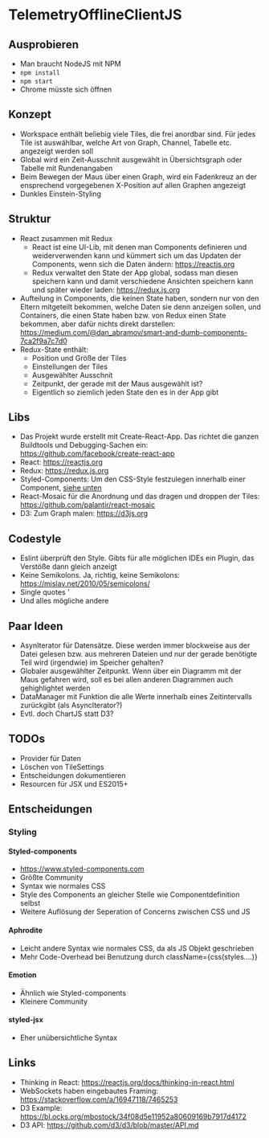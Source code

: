 # TelemetryOfflineClientJS

## Ausprobieren
* Man braucht NodeJS mit NPM
* `npm install`
* `npm start`
* Chrome müsste sich öffnen

## Konzept
* Workspace enthält beliebig viele Tiles, die frei anordbar sind. Für jedes Tile ist auswählbar, welche Art von Graph, Channel, Tabelle etc. angezeigt werden soll
* Global wird ein Zeit-Ausschnit ausgewählt in Übersichtsgraph oder Tabelle mit Rundenangaben
* Beim Bewegen der Maus über einen Graph, wird ein Fadenkreuz an der ensprechend vorgegebenen X-Position auf allen Graphen angezeigt
* Dunkles Einstein-Styling

## Struktur
* React zusammen mit Redux
    * React ist eine UI-Lib, mit denen man Components definieren und weiderverwenden kann und kümmert sich um das Updaten der Components, wenn sich die Daten ändern: https://reactjs.org
    * Redux verwaltet den State der App global, sodass man diesen speichern kann und damit verschiedene Ansichten speichern kann und später wieder laden: https://redux.js.org
* Aufteilung in Components, die keinen State haben, sondern nur von den Eltern mitgeteilt bekommen, welche Daten sie denn anzeigen sollen, und Containers, die einen State haben bzw. von Redux einen State bekommen, aber dafür nichts direkt darstellen: https://medium.com/@dan_abramov/smart-and-dumb-components-7ca2f9a7c7d0
* Redux-State enthält:
    * Position und Größe der Tiles
    * Einstellungen der Tiles
    * Ausgewählter Ausschnit
    * Zeitpunkt, der gerade mit der Maus ausgewählt ist?
    * Eigentlich so ziemlich jeden State den es in der App gibt

## Libs
* Das Projekt wurde erstellt mit Create-React-App. Das richtet die ganzen Buildtools und Debugging-Sachen ein: https://github.com/facebook/create-react-app
* React: https://reactjs.org
* Redux: https://redux.js.org
* Styled-Components: Um den CSS-Style festzulegen innerhalb einer Component, [siehe unten](#Styled-components)
* React-Mosaic für die Anordnung und das dragen und droppen der Tiles: https://github.com/palantir/react-mosaic
* D3: Zum Graph malen: https://d3js.org

## Codestyle
* Eslint überprüft den Style. Gibts für alle möglichen IDEs ein Plugin, das Verstöße dann gleich anzeigt
* Keine Semikolons. Ja, richtig, keine Semikolons: https://mislav.net/2010/05/semicolons/
* Single quotes '
* Und alles mögliche andere


## Paar Ideen
* AsynIterator für Datensätze. Diese werden immer blockweise aus der Datei gelesen bzw. aus mehreren Dateien und nur der gerade benötigte Teil wird (irgendwie) im Speicher gehalten?
* Globaler ausgewählter Zeitpunkt. Wenn über ein Diagramm mit der Maus gefahren wird, soll es bei allen anderen Diagrammen auch gehighlightet werden
* DataManager mit Funktion die alle Werte innerhalb eines Zeitintervalls zurückgibt (als AsyncIterator?)
* Evtl. doch ChartJS statt D3?

## TODOs
* Provider für Daten
* Löschen von TileSettings
* Entscheidungen dokumentieren
* Resourcen für JSX und ES2015+

## Entscheidungen

### Styling

#### Styled-components
* https://www.styled-components.com
* Größte Community
* Syntax wie normales CSS
* Style des Components an gleicher Stelle wie Componentdefinition selbst
* Weitere Auflösung der Seperation of Concerns zwischen CSS und JS

#### Aphrodite
* Leicht andere Syntax wie normales CSS, da als JS Objekt geschrieben
* Mehr Code-Overhead bei Benutzung durch className={css(styles.…)}

#### Emotion
* Ähnlich wie Styled-components
* Kleinere Community

#### styled-jsx
* Eher unübersichtliche Syntax

## Links
* Thinking in React: https://reactjs.org/docs/thinking-in-react.html
* WebSockets haben eingebautes Framing: https://stackoverflow.com/a/16947118/7465253
* D3 Example: https://bl.ocks.org/mbostock/34f08d5e11952a80609169b7917d4172
* D3 API: https://github.com/d3/d3/blob/master/API.md
